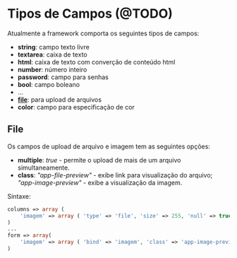 # Tipos de Campos (@TODO)

Atualmente a framework comporta os seguintes tipos de campos:

- **string**: campo texto livre
- **textarea**: caixa de texto
- **html**: caixa de texto com converção de conteúdo html
- **number**: número inteiro
- **password**: campo para senhas
- **bool**: campo boleano
- ...
- **[file](#file)**: para upload de arquivos
- **color**: campo para especificação de cor


## File
Os campos de upload de arquivo e imagem tem as seguintes opções:
- **multiple**: _true_ - permite o upload de mais de um arquivo simultaneamente.
- **class**: _"app-file-preview"_ - exibe link para visualização do arquivo; _"app-image-preview"_ - exibe a visualização da imagem.

Sintaxe:
```php
columns => array (
	'imagem' => array ( 'type' => 'file', 'size' => 255, 'null' => true )
) 
... 
form => array(
	'imagem' => array ( 'bind' => 'imagem', 'class' => 'app-image-preview' )
) 
``` 
